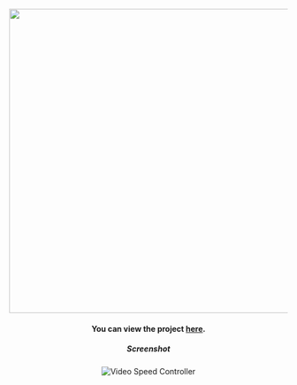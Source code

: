 <div align="center">
<br />
<img width="550px" src="https://capsule-render.vercel.app/api?type=transparent&fontColor=e34c26&height=70&section=header&text=Video%20Speed%20Controller&&fontAlignY=38&fontSize=37&animation=fadeIn" />
  
#### You can view the project [here](https://isbendiyarovanezrin.github.io/VideoSpeedController "Click me!📹").

##### Screenshot

![Video Speed Controller](https://i.postimg.cc/Bbsr9QCh/sc.png)

</div>
